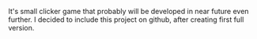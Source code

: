 It's small clicker game that probably will be developed in near future even further.
I decided to include this project on github, after creating first full version.